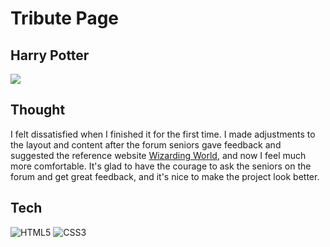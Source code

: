# Tribute Page

## Harry Potter

<img src="resource/preview.gif/">

## Thought

I felt dissatisfied when I finished it for the first time. I made adjustments to the layout and content after the forum seniors gave feedback and suggested the reference website [Wizarding World](https://www.wizardingworld.com/), and now I feel much more comfortable. It's glad to have the courage to ask the seniors on the forum and get great feedback, and it's nice to make the project look better.

## Tech

![HTML5](https://img.shields.io/badge/html5-%23E34F26.svg?style=for-the-badge&logo=html5&logoColor=white)
![CSS3](https://img.shields.io/badge/css3-%231572B6.svg?style=for-the-badge&logo=css3&logoColor=white)
